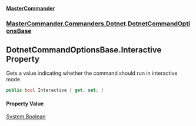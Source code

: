 #### [MasterCommander](MasterCommander.md 'MasterCommander')
### [MasterCommander.Commanders.Dotnet](MasterCommander.md#MasterCommander.Commanders.Dotnet 'MasterCommander.Commanders.Dotnet').[DotnetCommandOptionsBase](DotnetCommandOptionsBase.md 'MasterCommander.Commanders.Dotnet.DotnetCommandOptionsBase')

## DotnetCommandOptionsBase.Interactive Property

Gets a value indicating whether the command should run in interactive mode.

```csharp
public bool Interactive { get; set; }
```

#### Property Value
[System.Boolean](https://docs.microsoft.com/en-us/dotnet/api/System.Boolean 'System.Boolean')